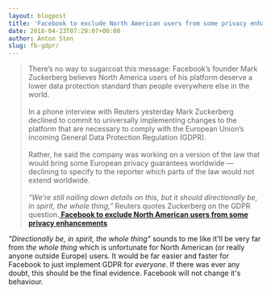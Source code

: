 ```yaml
---
layout: blogpost
title: 'Facebook to exclude North American users from some privacy enhancements'
date: 2018-04-23T07:29:07+00:00
author: Anton Sten
slug: fb-gdpr/
---
```


>There’s no way to sugarcoat this message: Facebook’s  founder Mark Zuckerberg believes North America users of his platform deserve a lower data protection standard than people everywhere else in the world.
<br /><br />
In a phone interview with Reuters yesterday Mark Zuckerberg declined to commit to universally implementing changes to the platform that are necessary to comply with the European Union’s incoming General Data Protection Regulation (GDPR).
<br /><br />
Rather, he said the company was working on a version of the law that would bring some European privacy guarantees worldwide — declining to specify to the reporter which parts of the law would not extend worldwide.
<br /><br />
_“We’re still nailing down details on this, but it should directionally be, in spirit, the whole thing,”_  Reuters quotes Zuckerberg on the GDPR question.**[
Facebook to exclude North American users from some privacy enhancements](https://techcrunch.com/2018/04/04/facebook-gdpr-wont-be-universal/)**

_"Directionally be, in spirit, the whole thing"_ sounds to me like it'll be very far from _the whole thing_ which is unfortunate for North American (or really anyone outside Europe) users. It would be far easier and faster for Facebook to just implement GDPR for _everyone_. If there was ever any doubt, this should be the final evidence. Facebook will not change it's behaviour. 
